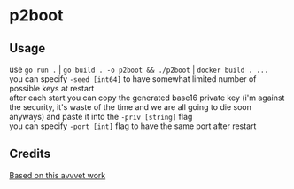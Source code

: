 # p2boot
## Usage
use `go run .` | `go build . -o p2boot && ./p2boot` | `docker build . ...`   
you can specify `-seed [int64]` to have somewhat limited number of possible keys at restart   
after each start you can copy the generated base16 private key (i'm against the security, it's waste of the time and we are all going to die soon anyways) and paste it into the `-priv [string]` flag   
you can specify `-port [int]` flag to have the same port after restart  

## Credits
[Based on this avvvet work](https://github.com/avvvet/kad-dht-boot)

